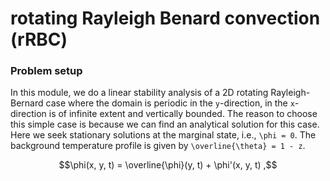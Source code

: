 # rotating Rayleigh Benard convection (rRBC)

### Problem setup

In this module, we do a linear stability analysis of a 2D rotating Rayleigh-Bernard case where the domain is periodic in the ``y``-direction, 
in the ``x``-direction is of infinite extent and vertically bounded. The reason to choose this simple case is because we can find an analytical solution for this case. Here we seek stationary solutions at the marginal state, i.e., ```\phi = 0```. The background temperature profile is given by ``\overline{\theta} = 1 - z``. 

```math
\phi(x, y, t) = \overline{\phi}(y, t) + \phi'(x, y, t) ,
```
